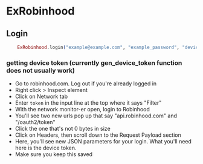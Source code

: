 # ExRobinhood

## Login

```elixir
    ExRobinhood.login("example@example.com", "example_password", "device_token")
```

### getting device token (currently gen_device_token function does not usually work)

- Go to robinhood.com. Log out if you're already logged in
- Right click > Inspect element
- Click on Network tab
- Enter `token` in the input line at the top where it says "Filter"
- With the network monitor-er open, login to Robinhood
- You'll see two new urls pop up that say "api.robinhood.com" and "/oauth2/token"
- Click the one that's not 0 bytes in size
- Click on Headers, then scroll down to the Request Payload section
- Here, you'll see new JSON parameters for your login. What you'll need here is the device token.
- Make sure you keep this saved


